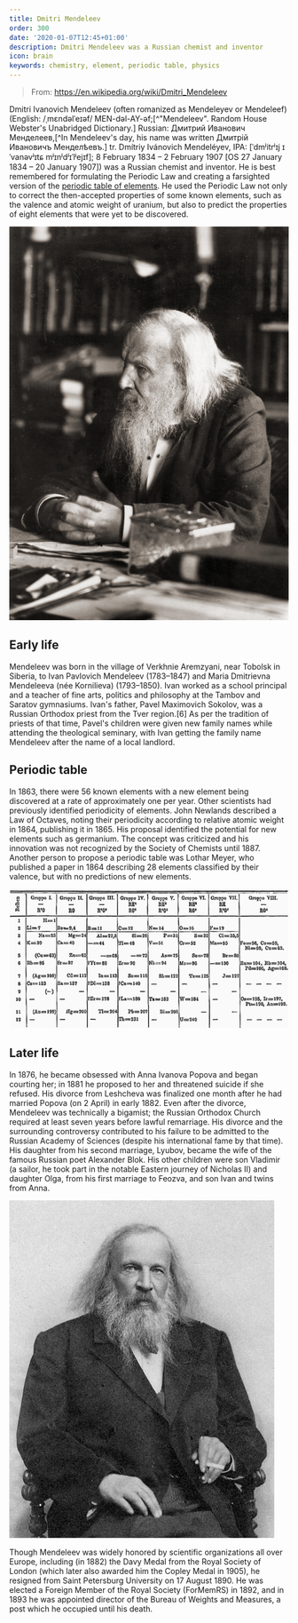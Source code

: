 ```yaml
---
title: Dmitri Mendeleev
order: 300
date: '2020-01-07T12:45+01:00'
description: Dmitri Mendeleev was a Russian chemist and inventor
icon: brain
keywords: chemistry, element, periodic table, physics
---
```


> From: https://en.wikipedia.org/wiki/Dmitri_Mendeleev

Dmitri Ivanovich Mendeleev (often romanized as Mendeleyev or Mendeleef) (English: /ˌmɛndəlˈeɪəf/ MEN-dəl-AY-əf;[^"Mendeleev". Random House Webster's Unabridged Dictionary.] Russian: Дмитрий Иванович Менделеев,[^In Mendeleev's day, his name was written Дмитрій Ивановичъ Менделѣевъ.] tr. Dmítriy Ivánovich Mendeléyev, IPA: [ˈdmʲitrʲɪj ɪˈvanəvʲɪtɕ mʲɪnʲdʲɪˈlʲejɪf]; 8 February 1834 – 2 February 1907 [OS 27 January 1834 – 20 January 1907]) was a Russian chemist and inventor. He is best remembered for formulating the Periodic Law and creating a farsighted version of the [periodic table of elements](../periodic-table). He used the Periodic Law not only to correct the then-accepted properties of some known elements, such as the valence and atomic weight of uranium, but also to predict the properties of eight elements that were yet to be discovered.

![Dmitri Mendeleev](mendeleev.jpg "Dmitri Mendeleev")

## Early life
Mendeleev was born in the village of Verkhnie Aremzyani, near Tobolsk in Siberia, to Ivan Pavlovich Mendeleev (1783–1847) and Maria Dmitrievna Mendeleeva (née Kornilieva) (1793–1850). Ivan worked as a school principal and a teacher of fine arts, politics and philosophy at the Tambov and Saratov gymnasiums. Ivan's father, Pavel Maximovich Sokolov, was a Russian Orthodox priest from the Tver region.[6] As per the tradition of priests of that time, Pavel's children were given new family names while attending the theological seminary, with Ivan getting the family name Mendeleev after the name of a local landlord.

## Periodic table
In 1863, there were 56 known elements with a new element being discovered at a rate of approximately one per year. Other scientists had previously identified periodicity of elements. John Newlands described a Law of Octaves, noting their periodicity according to relative atomic weight in 1864, publishing it in 1865. His proposal identified the potential for new elements such as germanium. The concept was criticized and his innovation was not recognized by the Society of Chemists until 1887. Another person to propose a periodic table was Lothar Meyer, who published a paper in 1864 describing 28 elements classified by their valence, but with no predictions of new elements.

![Original periodic table](mendeleev-periodic-table.png)

## Later life

In 1876, he became obsessed with Anna Ivanova Popova and began courting her; in 1881 he proposed to her and threatened suicide if she refused. His divorce from Leshcheva was finalized one month after he had married Popova (on 2 April) in early 1882. Even after the divorce, Mendeleev was technically a bigamist; the Russian Orthodox Church required at least seven years before lawful remarriage. His divorce and the surrounding controversy contributed to his failure to be admitted to the Russian Academy of Sciences (despite his international fame by that time). His daughter from his second marriage, Lyubov, became the wife of the famous Russian poet Alexander Blok. His other children were son Vladimir (a sailor, he took part in the notable Eastern journey of Nicholas II) and daughter Olga, from his first marriage to Feozva, and son Ivan and twins from Anna.

![Dmitri Mendeleev](mendeleev-2.jpg)

Though Mendeleev was widely honored by scientific organizations all over Europe, including (in 1882) the Davy Medal from the Royal Society of London (which later also awarded him the Copley Medal in 1905), he resigned from Saint Petersburg University on 17 August 1890. He was elected a Foreign Member of the Royal Society (ForMemRS) in 1892, and in 1893 he was appointed director of the Bureau of Weights and Measures, a post which he occupied until his death.
